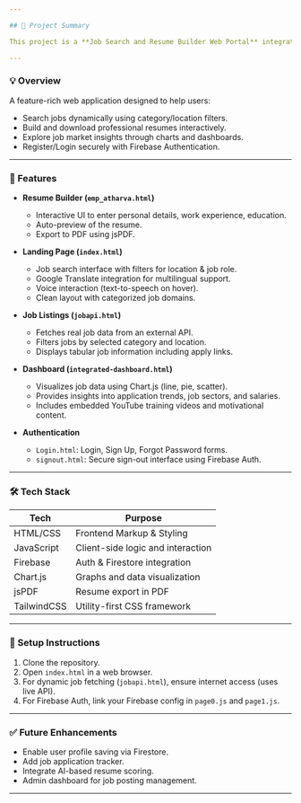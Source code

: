 ```yaml
---

## 📘 Project Summary

This project is a **Job Search and Resume Builder Web Portal** integrating real-time job listings, interactive dashboards, and a smart resume builder. It is built using HTML, CSS, JavaScript, Firebase, Chart.js, and TailwindCSS. The platform enhances the job search experience through AI integration, analytics, and modern UI/UX features for job seekers and employers.

---
```


### 💡 Overview

A feature-rich web application designed to help users:

* Search jobs dynamically using category/location filters.
* Build and download professional resumes interactively.
* Explore job market insights through charts and dashboards.
* Register/Login securely with Firebase Authentication.

---

### 🧩 Features

* **Resume Builder (`emp_atharva.html`)**

  * Interactive UI to enter personal details, work experience, education.
  * Auto-preview of the resume.
  * Export to PDF using jsPDF.

* **Landing Page (`index.html`)**

  * Job search interface with filters for location & job role.
  * Google Translate integration for multilingual support.
  * Voice interaction (text-to-speech on hover).
  * Clean layout with categorized job domains.

* **Job Listings (`jobapi.html`)**

  * Fetches real job data from an external API.
  * Filters jobs by selected category and location.
  * Displays tabular job information including apply links.

* **Dashboard (`integrated-dashboard.html`)**

  * Visualizes job data using Chart.js (line, pie, scatter).
  * Provides insights into application trends, job sectors, and salaries.
  * Includes embedded YouTube training videos and motivational content.

* **Authentication**

  * `Login.html`: Login, Sign Up, Forgot Password forms.
  * `signout.html`: Secure sign-out interface using Firebase Auth.

---

### 🛠️ Tech Stack

| Tech        | Purpose                           |
| ----------- | --------------------------------- |
| HTML/CSS    | Frontend Markup & Styling         |
| JavaScript  | Client-side logic and interaction |
| Firebase    | Auth & Firestore integration      |
| Chart.js    | Graphs and data visualization     |
| jsPDF       | Resume export in PDF              |
| TailwindCSS | Utility-first CSS framework       |

---

### 🔧 Setup Instructions

1. Clone the repository.
2. Open `index.html` in a web browser.
3. For dynamic job fetching (`jobapi.html`), ensure internet access (uses live API).
4. For Firebase Auth, link your Firebase config in `page0.js` and `page1.js`.

---

### ✅ Future Enhancements

* Enable user profile saving via Firestore.
* Add job application tracker.
* Integrate AI-based resume scoring.
* Admin dashboard for job posting management.

---

